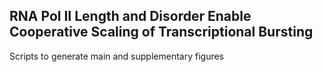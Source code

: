 ## RNA Pol II Length and Disorder Enable Cooperative Scaling of Transcriptional Bursting
Scripts to generate main and supplementary figures

